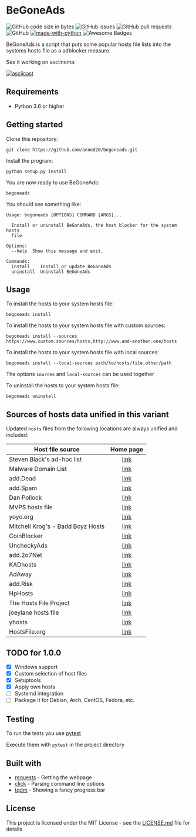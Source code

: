 # BeGoneAds

![GitHub code size in bytes](https://img.shields.io/github/languages/code-size/anned20/begoneads.svg)
![GitHub issues](https://img.shields.io/github/issues/anned20/begoneads.svg)
![GitHub pull requests](https://img.shields.io/github/issues-pr/anned20/begoneads.svg)
![GitHub](https://img.shields.io/github/license/anned20/begoneads.svg)
[![made-with-python](https://img.shields.io/badge/Made%20with-Python-1f425f.svg)](https://www.python.org/)
![Awesome Badges](https://img.shields.io/badge/badges-awesome-green.svg)

BeGoneAds is a script that puts some popular hosts file lists into the systems hosts file as a adblocker measure.

See it working on asciinema:

[![asciicast](https://asciinema.org/a/weDJ7SZw49HBdTl7iB0nWIYgI.svg)](https://asciinema.org/a/weDJ7SZw49HBdTl7iB0nWIYgI)

## Requirements

- Python 3.6 or higher

## Getting started

Clone this repository:

```shell
git clone https://github.com/anned20/begoneads.git
```

Install the program:

```shell
python setup.py install
```

You are now ready to use BeGoneAds:

```shell
begoneads
```

You should see something like:

```
Usage: begoneads [OPTIONS] COMMAND [ARGS]...

  Install or uninstall BeGoneAds, the host blocker for the system hosts
  file

Options:
  --help  Show this message and exit.

Commands:
  install    Install or update BeGoneAds
  uninstall  Uninstall BeGoneAds
```

## Usage

To install the hosts to your system hosts file: 

```shell
begoneads install
```

To install the hosts to your system hosts file with custom sources: 

```shell
begoneads install --sources https://www.custom.sources/hosts,http://www.and-another.one/hosts
```

To install the hosts to your system hosts file with local sources: 

```shell
begoneads install --local-sources path/to/hosts/file,other/path
```

The options `sources` and `local-sources` can be used together

To uninstall the hosts to your system hosts file: 

```shell
begoneads uninstall
```

## Sources of hosts data unified in this variant

Updated `hosts` files from the following locations are always unified and
included:

Host file source | Home page |
-----------------|:---------:|
Steven Black's ad-hoc list | [link](https://github.com/StevenBlack/hosts/blob/master/data/StevenBlack/hosts) |
Malware Domain List | [link](https://www.malwaredomainlist.com/) |
add.Dead | [link](https://github.com/FadeMind/hosts.extras) |
add.Spam | [link](https://github.com/FadeMind/hosts.extras) |
Dan Pollock | [link](https://someonewhocares.org/hosts/) |
MVPS hosts file | [link](http://winhelp2002.mvps.org/) |
yoyo.org | [link](https://pgl.yoyo.org/adservers/) |
Mitchell Krog's - Badd Boyz Hosts | [link](https://github.com/mitchellkrogza/Badd-Boyz-Hosts) |
CoinBlocker | [link](https://gitlab.com/ZeroDot1/CoinBlockerLists) |
UncheckyAds | [link](https://github.com/FadeMind/hosts.extras) |
add.2o7Net | [link](https://github.com/FadeMind/hosts.extras) |
KADhosts | [link](https://github.com/azet12/KADhosts) |
AdAway | [link](https://adaway.org/) |
add.Risk | [link](https://github.com/FadeMind/hosts.extras) |
HpHosts | [link](https://hosts-file.net) |
The Hosts File Project | [link](https://hosts-file.net) |
joeylane hosts file | [link](https://raw.githubusercontent.com/joeylane/hosts/master/hosts) |
yhosts | [link](https://raw.githubusercontent.com/vokins/yhosts/master/hosts) |
HostsFile.org | [link](https://www.hostsfile.org/Downloads/hosts.txt) |
	

## TODO for 1.0.0

- [X] Windows support
- [X] Custom selection of host files
- [X] Setuptools
- [X] Apply own hosts
- [ ] Systemd integration
- [ ] Package it for Debian, Arch, CentOS, Fedora, etc.

## Testing

To run the tests you use [pytest](https://pytest.org)

Execute them with `pytest` in the project directory

## Built with

- [requests](http://docs.python-requests.org/en/master/) - Getting the webpage
- [click](https://github.com/mitsuhiko/click) - Parsing command line options
- [tqdm](https://github.com/tqdm/tqdm) - Showing a fancy progress bar

## License

This project is licensed under the MIT License - see the [LICENSE.md](LICENSE.md) file for details
